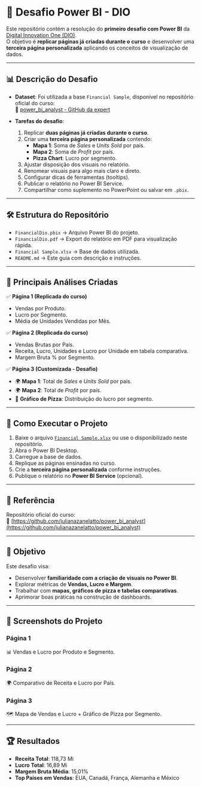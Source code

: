 # 🚀 Desafio Power BI - DIO

Este repositório contém a resolução do **primeiro desafio com Power BI** da [Digital Innovation One (DIO)](https://www.dio.me/).  
O objetivo é **replicar páginas já criadas durante o curso** e desenvolver uma **terceira página personalizada** aplicando os conceitos de visualização de dados.

---

## 📊 Descrição do Desafio

- **Dataset**: Foi utilizada a base `Financial Sample`, disponível no repositório oficial do curso:  
  🔗 [power_bi_analyst - GitHub da expert](https://github.com/julianazanelatto/power_bi_analyst)

- **Tarefas do desafio**:
  1. Replicar **duas páginas já criadas durante o curso**.
  2. Criar uma **terceira página personalizada** contendo:
     - **Mapa 1**: Soma de *Sales* e *Units Sold* por país.  
     - **Mapa 2**: Soma de *Profit* por país.  
     - **Pizza Chart**: Lucro por segmento.  
  3. Ajustar disposição dos visuais no relatório.  
  4. Renomear visuais para algo mais claro e direto.  
  5. Configurar dicas de ferramentas (tooltips).  
  6. Publicar o relatório no Power BI Service.  
  7. Compartilhar como suplemento no PowerPoint ou salvar em `.pbix`.

---

## 🛠️ Estrutura do Repositório

- `FinancialDio.pbix` → Arquivo Power BI do projeto.  
- `FinancialDio.pdf` → Export do relatório em PDF para visualização rápida.  
- `Financial Sample.xlsx` → Base de dados utilizada.  
- `README.md` → Este guia com descrição e instruções.  

---

## 📌 Principais Análises Criadas

✅ **Página 1 (Replicada do curso)**  
- Vendas por Produto.  
- Lucro por Segmento.  
- Média de Unidades Vendidas por Mês.  

✅ **Página 2 (Replicada do curso)**  
- Vendas Brutas por País.  
- Receita, Lucro, Unidades e Lucro por Unidade em tabela comparativa.  
- Margem Bruta % por Segmento.  

✅ **Página 3 (Customizada - Desafio)**  
- 🌍 **Mapa 1**: Total de *Sales* e *Units Sold* por país.  
- 🌍 **Mapa 2**: Total de *Profit* por país.  
- 🥧 **Gráfico de Pizza**: Distribuição do lucro por segmento.  

---

## 🚀 Como Executar o Projeto

1. Baixe o arquivo [`Financial Sample.xlsx`](https://github.com/julianazanelatto/power_bi_analyst) ou use o disponibilizado neste repositório.  
2. Abra o Power BI Desktop.  
3. Carregue a base de dados.  
4. Replique as páginas ensinadas no curso.  
5. Crie a **terceira página personalizada** conforme instruções.  
6. Publique o relatório no **Power BI Service** (opcional).  

---

## 📂 Referência

Repositório oficial do curso:  
🔗 [https://github.com/julianazanelatto/power_bi_analyst](https://github.com/julianazanelatto/power_bi_analyst)

---

## 🎯 Objetivo

Este desafio visa:
- Desenvolver **familiaridade com a criação de visuais no Power BI**.  
- Explorar métricas de **Vendas, Lucro e Margem**.  
- Trabalhar com **mapas, gráficos de pizza e tabelas comparativas**.  
- Aprimorar boas práticas na construção de dashboards.  

---

## 📸 Screenshots do Projeto

### Página 1
📊 Vendas e Lucro por Produto e Segmento.  

### Página 2
🌍 Comparativo de Receita e Lucro por País.  

### Página 3
🗺️ Mapa de Vendas e Lucro + Gráfico de Pizza por Segmento.  

---

## 🏆 Resultados

- **Receita Total**: 118,73 Mi  
- **Lucro Total**: 16,89 Mi  
- **Margem Bruta Média**: 15,01%  
- **Top Países em Vendas**: EUA, Canadá, França, Alemanha e México

